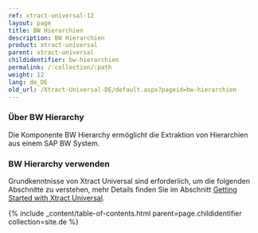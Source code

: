 ```yaml
---
ref: xtract-universal-12
layout: page
title: BW Hierarchien
description: BW Hierarchien
product: xtract-universal
parent: xtract-universal
childidentifier: bw-hierarchien
permalink: /:collection/:path
weight: 12
lang: de_DE
old_url: /Xtract-Universal-DE/default.aspx?pageid=bw-hierarchien
---
```

### Über BW Hierarchy
Die Komponente BW Hierarchy ermöglicht die Extraktion von Hierarchien aus einem SAP BW System.

### BW Hierarchy verwenden
Grundkenntnisse von Xtract Universal sind erforderlich, um die folgenden Abschnitte zu verstehen, mehr Details finden Sie im Abschnitt  [Getting Started with Xtract Universal](./getting-started).

{% include _content/table-of-contents.html parent=page.childidentifier collection=site.de %}
